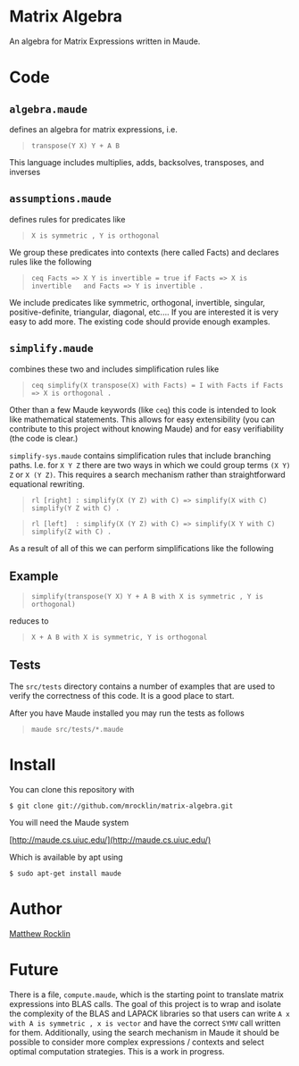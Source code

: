 Matrix Algebra
==============

An algebra for Matrix Expressions written in Maude. 

Code
====

`algebra.maude`
---------------

defines an algebra for matrix expressions, i.e.

> `transpose(Y X) Y + A B`

This language includes multiplies, adds, backsolves, transposes, and inverses

`assumptions.maude`
-------------------

defines rules for predicates like

> `X is symmetric , Y is orthogonal`

We group these predicates into contexts (here called Facts) and declares rules
like the following

> `ceq Facts => X Y is invertible = true if Facts => X is invertible  
>                                       and Facts => Y is invertible .`

We include predicates like symmetric, orthogonal, invertible, singular,
positive-definite, triangular, diagonal, etc.... 
If you are interested it is very easy to add more. The existing code should
provide enough examples.

`simplify.maude`
----------------

combines these two and includes simplification rules like 

> `ceq simplify(X transpose(X) with Facts) = I with Facts if Facts => X is orthogonal .`

Other than a few Maude keywords (like `ceq`) this code is intended to look like
mathematical statements. This allows for easy extensibility (you can contribute
to this project without knowing Maude) and for easy verifiability (the code is 
clear.)

`simplify-sys.maude` contains simplification rules that include branching
paths. I.e. for `X Y Z` there are two ways in which we could group terms
`(X Y) Z` or `X (Y Z)`. This requires a search mechanism rather than 
straightforward equational rewriting.

> `rl [right] : simplify(X (Y Z) with C) => simplify(X with C) simplify(Y Z with C) .`

> `rl [left]  : simplify(X (Y Z) with C) => simplify(X Y with C) simplify(Z with C) .`

As a result of all of this we can perform simplifications like the following 

Example
-------
> `simplify(transpose(Y X) Y + A B with X is symmetric , Y is orthogonal)`

reduces to

> `X + A B with X is symmetric, Y is orthogonal`

Tests
-----

The `src/tests` directory contains a number of examples that are used to verify
the correctness of this code. It is a good place to start. 

After you have Maude installed you may run the tests as follows

> `maude src/tests/*.maude`

Install
=======

You can clone this repository with 

    $ git clone git://github.com/mrocklin/matrix-algebra.git

You will need the Maude system

[http://maude.cs.uiuc.edu/](http://maude.cs.uiuc.edu/)

Which is available by apt using 

    $ sudo apt-get install maude

Author
======

[Matthew Rocklin](http://matthewrocklin.com/)

Future
======

There is a file, `compute.maude`, which is the starting point to translate
matrix expressions into BLAS calls. The goal of this project is to wrap and 
isolate the complexity of the BLAS and LAPACK libraries so that users can write
`A x with A is symmetric , x is vector` and have the correct `SYMV` call
written for them. Additionally, using the search mechanism in Maude it should
be possible to consider more complex expressions / contexts and select optimal
computation strategies. This is a work in progress. 
